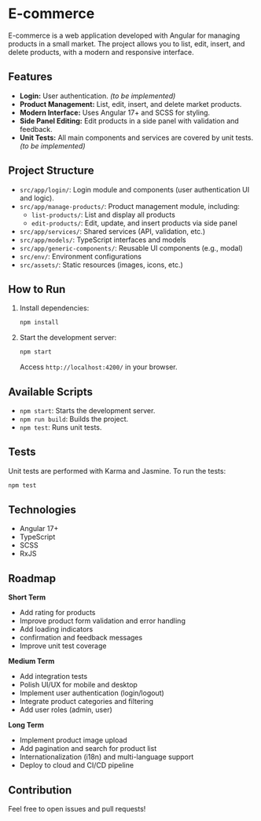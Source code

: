 # E-commerce

E-commerce is a web application developed with Angular for managing products in a small market. The project allows you to list, edit, insert, and delete products, with a modern and responsive interface.

## Features

- **Login:** User authentication. *(to be implemented)*
- **Product Management:** List, edit, insert, and delete market products.
- **Modern Interface:** Uses Angular 17+ and SCSS for styling.
- **Side Panel Editing:** Edit products in a side panel with validation and feedback.
- **Unit Tests:** All main components and services are covered by unit tests.*(to be implemented)*

## Project Structure

- `src/app/login/`: Login module and components (user authentication UI and logic).
- `src/app/manage-products/`: Product management module, including:
   - `list-products/`: List and display all products
   - `edit-products/`: Edit, update, and insert products via side panel
- `src/app/services/`: Shared services (API, validation, etc.)
- `src/app/models/`: TypeScript interfaces and models
- `src/app/generic-components/`: Reusable UI components (e.g., modal)
- `src/env/`: Environment configurations
- `src/assets/`: Static resources (images, icons, etc.)

## How to Run

1. Install dependencies:
   ```bash
   npm install
   ```
2. Start the development server:
   ```bash
   npm start
   ```
   Access `http://localhost:4200/` in your browser.

## Available Scripts

- `npm start`: Starts the development server.
- `npm run build`: Builds the project.
- `npm test`: Runs unit tests.

## Tests

Unit tests are performed with Karma and Jasmine. To run the tests:
```bash
npm test
```

## Technologies

- Angular 17+
- TypeScript
- SCSS
- RxJS

## Roadmap

**Short Term**
- Add rating for products
- Improve product form validation and error handling
- Add loading indicators 
- confirmation and feedback messages
- Improve unit test coverage

**Medium Term**
- Add integration tests
- Polish UI/UX for mobile and desktop
- Implement user authentication (login/logout)
- Integrate product categories and filtering
- Add user roles (admin, user)

**Long Term**
- Implement product image upload
- Add pagination and search for product list
- Internationalization (i18n) and multi-language support
- Deploy to cloud and CI/CD pipeline

## Contribution

Feel free to open issues and pull requests!
